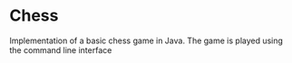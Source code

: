 # Chess

Implementation of a basic chess game in Java. The game is played using the command line interface
